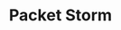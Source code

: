 ---
title: Packet Storm
description: Global Security Resource. In these times where a new major data breach occurs on a daily basis, it is important for the personal Internet user, corporations, and governments to stay aware of vulnerabilities that may affect their systems. Packet Storm provides around-the-clock information and tools in order to help mitigate both personal data and fiscal loss on a global scale. As new information surfaces, Packet Storm releases everything immediately through it's RSS feeds, Twitter, and Facebook. The site is referenced in over a hundred books and has a history of being spotlighted in the news.
url: https://packetstormsecurity.com/
image:
    # url: '/assets/images/cafe.png'
    # alt: 'Cafe'
tags: ['advisory', 'exploit', 'news']
listedDate: 2023-11-08
published: true
---
